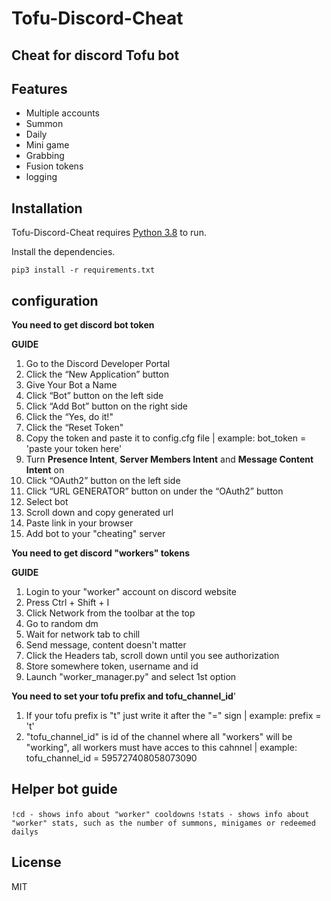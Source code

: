 # Tofu-Discord-Cheat
## Cheat for discord Tofu bot 

## Features

- Multiple accounts
- Summon
- Daily
- Mini game
- Grabbing
- Fusion tokens
- logging





## Installation

Tofu-Discord-Cheat requires [Python 3.8](https://www.python.org/) to run.

Install the dependencies.

```
pip3 install -r requirements.txt
```


## configuration

**You need to get discord bot token**

**GUIDE**
1. Go to the Discord Developer Portal
2. Click the “New Application” button
3. Give Your Bot a Name
4. Click “Bot” button on the left side
5. Click “Add Bot” button on the right side
6. Click the “Yes, do it!"
7. Click the “Reset Token"
8. Copy the token and paste it to config.cfg file | example: bot_token = 'paste your token here'
9. Turn **Presence Intent**, **Server Members Intent** and **Message Content Intent** on
10. Click “OAuth2” button on the left side
11. Click “URL GENERATOR” button on under the “OAuth2” button
12. Select bot
13. Scroll down and copy generated url
14. Paste link in your browser
15. Add bot to your "cheating" server

**You need to get discord "workers" tokens**

**GUIDE**
1. Login to your "worker" account on discord website
2. Press Ctrl + Shift + I 
3. Click Network from the toolbar at the top
4. Go to random dm
5. Wait for network tab to chill
6. Send message, content doesn't matter
7. Click the Headers tab, scroll down until you see authorization
8. Store somewhere token, username and id
9. Launch "worker_manager.py" and select 1st option

**You need to set your tofu prefix and tofu_channel_id**'
1. If your tofu prefix is "t" just write it after the "=" sign | example: prefix = 't'
2. "tofu_channel_id" is id of the channel where all "workers" will be "working", all workers must have acces to this cahnnel | example:  tofu_channel_id = 595727408058073090

## Helper bot guide

```!cd - shows info about "worker" cooldowns```
```!stats - shows info about "worker" stats, such as the number of summons, minigames or redeemed dailys```

## License

MIT


